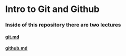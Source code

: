 # Intro to Git and Github

### Inside of this repository there are two lectures
#### [git.md](https://git.generalassemb.ly/sei-nyc/intro-git-github/blob/master/git.md)
#### [github.md](https://git.generalassemb.ly/sei-nyc/intro-git-github/blob/master/github.md)
